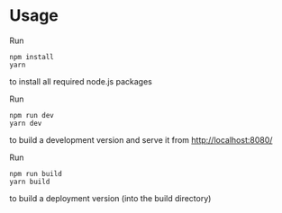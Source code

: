 
# Usage
Run
```
npm install
yarn
```
to install all required node.js packages

Run
```
npm run dev
yarn dev
```
to build a development version and serve it from [http://localhost:8080/](http://localhost:8080/)

Run
```
npm run build
yarn build
```
to build a deployment version (into the build directory)

